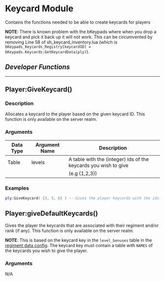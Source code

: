 # Keycard Module

Contains the functions needed to be able to create keycards for players

**NOTE**: There is known problem with the bKeypads where when you drop a keycard and pick it back up it will not work. This can be circumvented by removing Line 58 of sh_keycard_inventory.lua (which is `bKeypads_Keycards_Registry[keycardID] = bKeypads.Keycards:GetKeycardData(ply)`). 

## ***Developer Functions***
---

## Player:GiveKeycard()

### Description 
Allocates a keycard to the player based on the given keycard ID. This function is only available on the server realm.

### Arguments

| Data Type 	| Argument Name 	| Description                                                           	|
|-----------	|---------------	|-----------------------------------------------------------------------	|
| Table     	| levels       	    | A table with the (integer) ids of the keycards you wish to give           |
|               |                   | (e.g {1,2,3})                                                             |

### Examples

```lua
ply:GiveKeycard( {3, 5, 6} ) -- Gives the player keycards with the ids 3, 5 and 6
```

## Player:giveDefaultKeycards() 
Gives the player the keycards that are associated with their regiment and/or rank (if any). This function is only available on the server realm.

**NOTE**: This is based on the keycard key in the `level_bonuses` table in the [regiment data config](../../data/sh_regiments.lua). The keycard key must contain a table with `NAMES` of the keycards you wish to give the player. 

### Arguments

N/A


